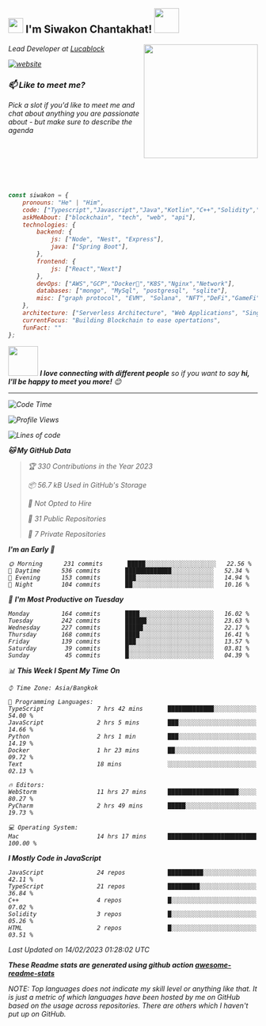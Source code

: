 <h2><img src="https://emojis.slackmojis.com/emojis/images/1531849430/4246/blob-sunglasses.gif?1531849430" width="30"/> I'm Siwakon Chantakhat! <img src="https://media.giphy.com/media/12oufCB0MyZ1Go/giphy.gif" width="50"></h2>
<img align='right' src="https://media.giphy.com/media/M9gbBd9nbDrOTu1Mqx/giphy.gif" width="230">
<p><em>Lead Developer at <a href="https://www.lucablock.io/">Lucablock

[![website](https://img.shields.io/badge/Website-46a2f1.svg?&style=flat-square&logo=Google-Chrome&logoColor=white&link=https://anmolsingh.me/)](https://siwakon.dev)


### 📫 Like to meet me?

Pick a slot if you'd like to meet me and chat about anything you are passionate about - but make sure to describe the agenda
<br />
<br />
<br />
<br />
<br />
<br />
<br />
```javascript
const siwakon = {
    pronouns: "He" | "Him",
    code: ["Typescript","Javascript","Java","Kotlin","C++","Solidity","Python","SQL"],
    askMeAbout: ["blockchain", "tech", "web", "api"],
    technologies: {
        backend: {
            js: ["Node", "Nest", "Express"],
            java: ["Spring Boot"],
        },
        frontend: {
            js: ["React","Next"]
        },
        devOps: ["AWS","GCP","Docker🐳","K8S","Nginx","Network"],
        databases: ["mongo", "MySql", "postgresql", "sqlite"],
        misc: ["graph protocol", "EVM", "Solana", "NFT","DeFi","GameFi"]
    },
    architecture: ["Serverless Architecture", "Web Applications", "Single Page Applications", "Backend Development"],
    currentFocus: "Building Blockchain to ease opertations",
    funFact: ""
};
```

<img src="https://media.giphy.com/media/LnQjpWaON8nhr21vNW/giphy.gif" width="60"> <em><b>I love connecting with different people</b> so if you want to say <b>hi, I'll be happy to meet you more!</b> 😊</em>

---
<!--START_SECTION:waka-->
![Code Time](http://img.shields.io/badge/Code%20Time-1%2C048%20hrs%2038%20mins-blue)

![Profile Views](http://img.shields.io/badge/Profile%20Views-0-blue)

![Lines of code](https://img.shields.io/badge/From%20Hello%20World%20I%27ve%20Written--4%20Million%20lines%20of%20code-blue)

**🐱 My GitHub Data** 

> 🏆 330 Contributions in the Year 2023
 > 
> 📦 56.7 kB Used in GitHub's Storage 
 > 
> 🚫 Not Opted to Hire
 > 
> 📜 31 Public Repositories 
 > 
> 🔑 7 Private Repositories  
 > 
**I'm an Early 🐤** 

```text
🌞 Morning      231 commits       █████░░░░░░░░░░░░░░░░░░░░   22.56 % 
🌆 Daytime      536 commits       █████████████░░░░░░░░░░░░   52.34 % 
🌃 Evening      153 commits       ███░░░░░░░░░░░░░░░░░░░░░░   14.94 % 
🌙 Night        104 commits       ██░░░░░░░░░░░░░░░░░░░░░░░   10.16 % 

```
📅 **I'm Most Productive on Tuesday** 

```text
Monday         164 commits       ████░░░░░░░░░░░░░░░░░░░░░   16.02 % 
Tuesday        242 commits       ██████░░░░░░░░░░░░░░░░░░░   23.63 % 
Wednesday      227 commits       █████░░░░░░░░░░░░░░░░░░░░   22.17 % 
Thursday       168 commits       ████░░░░░░░░░░░░░░░░░░░░░   16.41 % 
Friday         139 commits       ███░░░░░░░░░░░░░░░░░░░░░░   13.57 % 
Saturday        39 commits       █░░░░░░░░░░░░░░░░░░░░░░░░   03.81 % 
Sunday          45 commits       █░░░░░░░░░░░░░░░░░░░░░░░░   04.39 % 

```


📊 **This Week I Spent My Time On** 

```text
⌚︎ Time Zone: Asia/Bangkok

💬 Programming Languages: 
TypeScript               7 hrs 42 mins       █████████████░░░░░░░░░░░░   54.00 % 
JavaScript               2 hrs 5 mins        ███░░░░░░░░░░░░░░░░░░░░░░   14.66 % 
Python                   2 hrs 1 min         ███░░░░░░░░░░░░░░░░░░░░░░   14.19 % 
Docker                   1 hr 23 mins        ██░░░░░░░░░░░░░░░░░░░░░░░   09.72 % 
Text                     18 mins             ░░░░░░░░░░░░░░░░░░░░░░░░░   02.13 % 

🔥 Editors: 
WebStorm                 11 hrs 27 mins      ████████████████████░░░░░   80.27 % 
PyCharm                  2 hrs 49 mins       █████░░░░░░░░░░░░░░░░░░░░   19.73 % 

💻 Operating System: 
Mac                      14 hrs 17 mins      █████████████████████████   100.00 % 

```

**I Mostly Code in JavaScript** 

```text
JavaScript               24 repos            ██████████░░░░░░░░░░░░░░░   42.11 % 
TypeScript               21 repos            █████████░░░░░░░░░░░░░░░░   36.84 % 
C++                      4 repos             █░░░░░░░░░░░░░░░░░░░░░░░░   07.02 % 
Solidity                 3 repos             █░░░░░░░░░░░░░░░░░░░░░░░░   05.26 % 
HTML                     2 repos             █░░░░░░░░░░░░░░░░░░░░░░░░   03.51 % 

```



 Last Updated on 14/02/2023 01:28:02 UTC
<!--END_SECTION:waka-->

**These Readme stats are generated using github action [awesome-readme-stats](https://github.com/anmol098/waka-readme-stats)**

NOTE: Top languages does not indicate my skill level or anything like that. It is just a metric of which languages have been hosted by me on GitHub based on the usage across repositories. There are others which I haven't put up on GitHub.
<!--stackedit_data:
eyJoaXN0b3J5IjpbMTI2NjU1ODI4OCwtMTU1MDQ0NTAwOSwtMT
YyMTcyNTA5XX0=
-->

